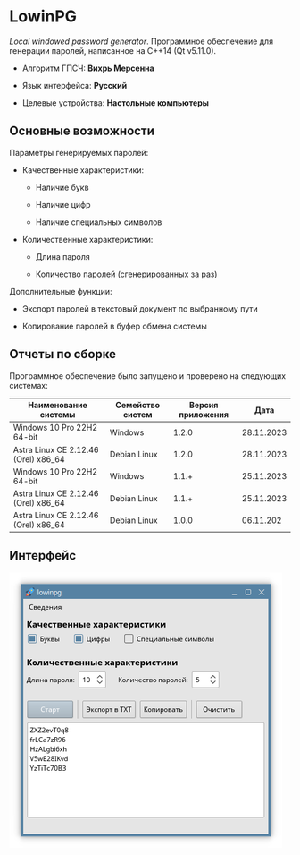 # LowinPG

*Local windowed password generator*. Программное обеспечение для генерации паролей, написанное на C++14 (Qt v5.11.0).    

* Алгоритм ГПСЧ: **Вихрь Мерсенна**

* Язык интерфейса: **Русский**

* Целевые устройства: **Настольные компьютеры**

## Основные возможности

Параметры генерируемых паролей:

* Качественные характеристики:
  
  * Наличие букв
  
  * Наличие цифр
  
  * Наличие специальных символов

* Количественные характеристики:
  
  * Длина пароля
  
  * Количество паролей (сгенерированных за раз)

Дополнительные функции:

* Экспорт паролей в текстовый документ по выбранному пути

* Копирование паролей в буфер обмена системы

## Отчеты по сборке

Программное обеспечение было запущено и проверено на следующих системах:

| Наименование системы                 | Семейство систем | Версия приложения | Дата       |
| ------------------------------------ | ---------------- | ----------------- | ---------- |
| Windows 10 Pro 22H2 64-bit           | Windows          | 1.2.0             | 28.11.2023 |
| Astra Linux CE 2.12.46 (Orel) x86_64 | Debian Linux     | 1.2.0             | 28.11.2023 |
| Windows 10 Pro 22H2 64-bit           | Windows          | 1.1.+             | 25.11.2023 |
| Astra Linux CE 2.12.46 (Orel) x86_64 | Debian Linux     | 1.1.+             | 25.11.2023 |
| Astra Linux CE 2.12.46 (Orel) x86_64 | Debian Linux     | 1.0.0             | 06.11.202  |

## Интерфейс

![LowinPG в системе Astra Linux](img/lowinpg_astra_linux.png)
